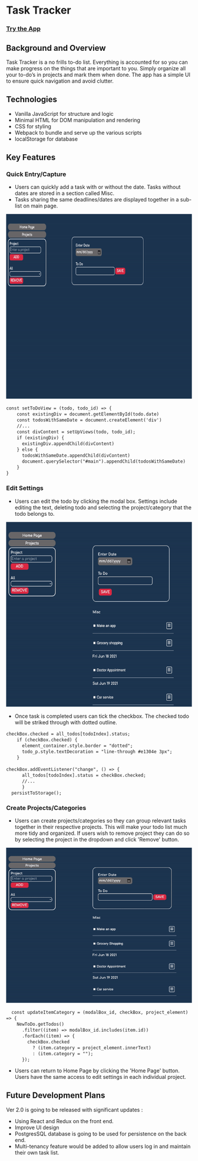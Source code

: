 # Task Tracker

### [Try the App](https://tttn13.github.io/to-do-list/)

## Background and Overview

Task Tracker is a no frills to-do list. Everything is accounted for so you can make progress on the things that are important to you. Simply organize all your to-do’s in projects and mark them when done. The app has a simple UI to ensure quick navigation and avoid clutter. 

## Technologies

- Vanilla JavaScript for structure and logic
- Minimal HTML for DOM manipulation and rendering
- CSS for styling
- Webpack to bundle and serve up the various scripts
- localStorage for database

## Key Features

### Quick Entry/Capture 
- Users can quickly add a task with or without the date. Tasks without dates are stored in a section called Misc. 
- Tasks sharing the same deadlines/dates are displayed together in a sub-list on main page.
<img src='./assets/add-task.gif' width = "600" height= '500'>

~~~
const setToDoView = (todo, todo_id) => {
    const existingDiv = document.getElementById(todo.date) 
    const todosWithSameDate = document.createElement('div')
    //...
    const divContent = setUpViews(todo, todo_id);
    if (existingDiv) {
      existingDiv.appendChild(divContent)
    } else {
      todosWithSameDate.appendChild(divContent)
      document.querySelector("#main").appendChild(todosWithSameDate)
    }
}
~~~

### Edit Settings
- Users can edit the todo by clicking the modal box. Settings include editing the text, deleting todo and selecting the project/category that the todo belongs to. 

<img src='./assets/edit-settings.gif' width = "600" height= '500'>

- Once task is completed users can tick the checkbox. The checked todo will be striked through with dotted outline.  

~~~
checkBox.checked = all_todos[todoIndex].status;
    if (checkBox.checked) {
      element_container.style.border = "dotted";
      todo_p.style.textDecoration = "line-through #e1304e 3px";
    }
    
checkBox.addEventListener("change", () => {
      all_todos[todoIndex].status = checkBox.checked;
      //...
      }
  persistToStorage();
~~~
### Create Projects/Categories
- Users can create projects/categories so they can group relevant tasks together in their respective projects. This will make your todo list much more tidy and organized. If users wish to remove project they can do so by selecting the project in the dropdown and click 'Remove' button.

<img src='./assets/add-project.gif' width = "650" height= '420'>

~~~
  const updateItemCategory = (modalBox_id, checkBox, project_element) => {
    NewToDo.getTodos()
      .filter((item) => modalBox_id.includes(item.id))
      .forEach((item) => {
        checkBox.checked
          ? (item.category = project_element.innerText)
          : (item.category = "");
      });
~~~
- Users can return to Home Page by clicking the 'Home Page' button. Users have the same access to edit settings in each individual project. 

## Future Development Plans

Ver 2.0 is going to be released with significant updates :
- Using React and Redux on the front end. 
- Improve UI design
- PostgresSQL database is going to be used for persistence on the back end. 
- Multi-tenancy feature would be added to allow users log in and maintain their own task list.  